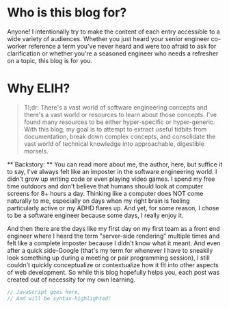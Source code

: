 # Who is this blog for?

Anyone! I intentionally try to make the content of each entry accessible to a wide variety of audiences. Whether you just heard your senior engineer co-worker reference a term you've never heard and were too afraid to ask for clarification or whether you're a seasoned engineer who needs a refresher on a topic, this blog is for you. 

# Why ELIH?

> Tl;dr: There's a vast world of software engineering concepts and there's a vast world or resources to learn about those concepts. I've found many resources to be either hyper-specific or hyper-generic. With this blog, my goal is to attempt to extract useful tidbits from documentation, break down complex concepts, and consolidate the vast world of technical knowledge into approachable, digestible morsels.

** Backstory: ** You can read more about me, the author, here, but suffice it to say, I've always felt like an imposter in the software engineering world. I didn't grow up writing code or even playing video games. I spend my free time outdoors and don't believe that humans should look at computer screens for 8+ hours a day. Thinking like a computer does NOT come naturally to me, especially on days when my right brain is feeling particularly active or my ADHD flares up. And yet, for some reason, I chose to be a software engineer because some days, I really enjoy it. 

And then there are the days like my first day on my first team as a front end engineer where I heard the term "server-side rendering" multiple times and felt like a complete imposter because I didn't know what it meant. And even after a quick side-Google (that's my term for whenever I have to sneakily look something up during a meeting or pair programming session), I still couldn't quickly conceptualize or contextualize how it fit into other aspects of web development. So while this blog hopefully helps you, each post was created out of necessity for my own learning. 


<!-- can add code blocks like as follows, just add language after initial backticks -->
```js
// JavaScript goes here,
// And will be syntax-highlighted!
```